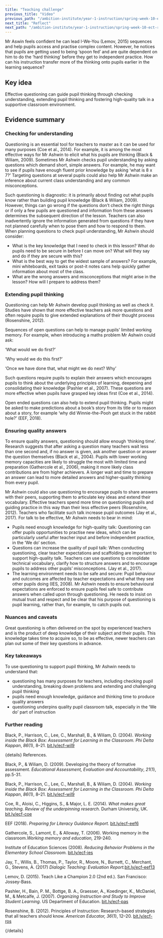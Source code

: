 ```yaml
---
title: "Teaching challenge"
previous_title: "Video"
previous_path: "/ambition-institute/year-1-instruction/spring-week-10-ect-video"
next_title: "Reflect"
next_path: "/ambition-institute/year-1-instruction/spring-week-10-ect-reflect"
---
```


Mr Aswin feels confident he can lead I-We-You (Lemov, 2015) sequences and help pupils access and practise complex content. However, he notices that pupils are getting used to being ‘spoon fed’ and are quite dependent on him to do the ‘hard thinking’ before they get to independent practice. How can his instruction transfer more of the thinking onto pupils earlier in the learning sequence?

## Key idea

Effective questioning can guide pupil thinking through checking understanding, extending pupil thinking and fostering high-quality talk in a supportive classroom environment.

## Evidence summary

### Checking for understanding

Questioning is an essential tool for teachers to master as it can be used for many purposes (Coe et al., 2014). For example, it is among the most effective ways for Mr Ashwin to elicit what his pupils are thinking (Black & Wiliam, 2009). Sometimes Mr Ashwin checks pupil understanding by asking questions which demand short, simple answers. For example, he may want to see if pupils have enough fluent prior knowledge by asking ‘what is 8 x 7?’ Targeting questions at several pupils could also help Mr Ashwin make an inference about current class understanding and any common misconceptions.

Such questioning is diagnostic: it is primarily about finding out what pupils know rather than building pupil knowledge (Black & Wiliam, 2009). However, things can go wrong if the questions don’t check the right things or if only a few pupils are questioned and information from these answers determines the subsequent direction of the lesson. Teachers can also inadvertently ignore the information generated from questions if they have not planned carefully when to pose them and how to respond to them. When planning questions to check pupil understanding, Mr Ashwin should consider:

- What is the key knowledge that I need to check in this lesson? What do pupils need to be secure in before I can move on? What will they say and do if they are secure with this?
- What is the best way to get the widest sample of answers? For example, mini whiteboards, exit tasks or post-it notes cans help quickly gather information about most of the class.
- What are the wrong answers and misconceptions that might arise in the lesson? How will I prepare to address them?

### Extending pupil thinking

Questioning can help Mr Ashwin develop pupil thinking as well as check it. Studies have shown that more effective teachers ask more questions and often require pupils to give extended explanations of their thought process (Rosenshine, 2012).

Sequences of open questions can help to manage pupils’ limited working memory. For example, when introducing a maths problem Mr Ashwin could ask:

‘What would we do first?’

‘Why would we do this first?’

‘Once we have done that, what might we do next? Why’

Such questions require pupils to explain their answers which encourages pupils to think about the underlying principles of learning, deepening and consolidating their knowledge (Pashler et al., 2007). These questions are more effective when pupils have grasped key ideas first (Coe et al., 2014).

Open ended questions can also help to extend pupil thinking. Pupils might be asked to make predictions about a book’s story from its title or to reason about a story, for example ‘why did Winnie-the-Pooh get stuck in the rabbit hole?’ (EEF, 2018).

### Ensuring quality answers

To ensure quality answers, questioning should allow enough ‘thinking time’. Research suggests that after asking a question many teachers wait less than one second and, if no answer is given, ask another question or answer the question themselves (Black et al., 2004). Pupils with lower working memory capacities are likely to struggle the most with limited time and preparation (Gathercole et al., 2006), making it more likely class contributions are from higher achievers. A longer wait and time to prepare an answer can lead to more detailed answers and higher-quality thinking from every pupil.

Mr Ashwin could also use questioning to encourage pupils to share answers with their peers, supporting them to articulate key ideas and extend their vocabulary. Effective teachers spend more time on questioning pupils and guiding practice in this way than their less effective peers (Rosenshine, 2012). Teachers who facilitate such talk increase pupil outcomes (Jay et al., 2017). For talk to be effective, Mr Ashwin needs to bear in mind:

- Pupils need enough knowledge for high-quality talk: Questioning can offer pupils opportunities to practise new ideas, which can be particularly useful after teacher input and before independent practice, in the ‘We do’ section.
- Questions can increase the quality of pupil talk: When conducting questioning, clear teacher expectations and scaffolding are important to support high-quality talk. Teachers can use questions to consolidate technical vocabulary, clarify how to structure answers and to encourage pupils to address other pupils’ misconceptions. (Jay et al., 2017).
- The learning environment needs to be safe and secure: Pupil behaviour and outcomes are affected by teacher expectations and what they see other pupils doing (IES, 2008). Mr Ashwin needs to ensure behavioural expectations are enforced to ensure pupils feel safe to contribute answers when called upon through questioning. He needs to insist on mutual trust and respect and be clear that his purpose of questioning is pupil learning, rather than, for example, to catch pupils out.

### Nuances and caveats

Great questioning is often delivered on the spot by experienced teachers and is the product of deep knowledge of their subject and their pupils. This knowledge takes time to acquire so, to be as effective, newer teachers can plan out some of their key questions in advance.

### Key takeaways

To use questioning to support pupil thinking, Mr Ashwin needs to understand that:

- questioning has many purposes for teachers, including checking pupil understanding, breaking down problems and extending and challenging pupil thinking
- pupils need enough knowledge, guidance and thinking time to produce quality answers
- questioning underpins quality pupil classroom talk, especially in the ‘We do’ part of instruction

### Further reading

Black, P., Harrison, C., Lee, C., Marshall, B., & Wiliam, D. (2004). _Working inside the Black Box: Assessment for Learning in the Classroom. Phi Delta Kappan_, _86_(1), 8–21. [bit.ly/ecf-wil9](http://bit.ly/ecf-wil9)

{details}
References.

Black, P., &amp; Wiliam, D. (2009). Developing the theory of formative assessment. _Educational Assessment, Evaluation and Accountability_, _21_(1), pp.5-31.

Black, P., Harrison, C., Lee, C., Marshall, B., &amp; Wiliam, D. (2004). _Working inside the Black Box: Assessment for Learning in the Classroom. Phi Delta Kappan_, _86_(1), 8–21. <a href="http://bit.ly/ecf-wil9" target="_blank" rel="noopener">bit.ly/ecf-wil9</a>

Coe, R., Aloisi, C., Higgins, S., &amp; Major, L. E. (2014). _What makes great teaching. Review of the underpinning research_. Durham University, UK. <a href="http://bit.ly/ecf-coe" target="_blank" rel="noopener">bit.ly/ecf-coe</a>

EEF (2018). _Preparing for Literacy Guidance Report._ <a href="http://bit.ly/ecf-eef6" target="_blank" rel="noopener">bit.ly/ecf-eef6</a>

Gathercole, S., Lamont, E., &amp; Alloway, T. (2006). Working memory in the classroom._Working memory and education,_ 219-240.

Institute of Education Sciences (2008). _Reducing Behavior Problems in the Elementary School Classroom._ <a href="http://bit.ly/ecf-ies" target="_blank" rel="noopener">bit.ly/ecf-ies</a>

Jay, T., Willis, B., Thomas, P., Taylor, R., Moore, N., Burnett, C., Merchant, G., Stevens, A. (2017) _Dialogic Teaching: Evaluation Report._<a href="http://bit.ly/ecf-eef13" target="_blank" rel="noopener">bit.ly/ecf-eef13</a>

Lemov, D. (2015). Teach Like a Champion 2.0 (2nd ed.). San Francisco: Jossey-Bass.

Pashler, H., Bain, P. M., Bottge, B. A., Graesser, A., Koedinger, K., McDaniel, M., &amp; Metcalfe, J. (2007). _Organizing Instruction and Study to Improve Student Learning_. US Department of Education. <a href="http://bit.ly/ecf-pas" target="_blank" rel="noopener">bit.ly/ecf-pas</a>

Rosenshine, B. (2012). Principles of Instruction: Research-based strategies that all teachers should know. _American Educator, 36_(1), 12–20. <a href="http://bit.ly/ecf-ros" target="_blank" rel="noopener">bit.ly/ecf-ros</a>

{/details}
